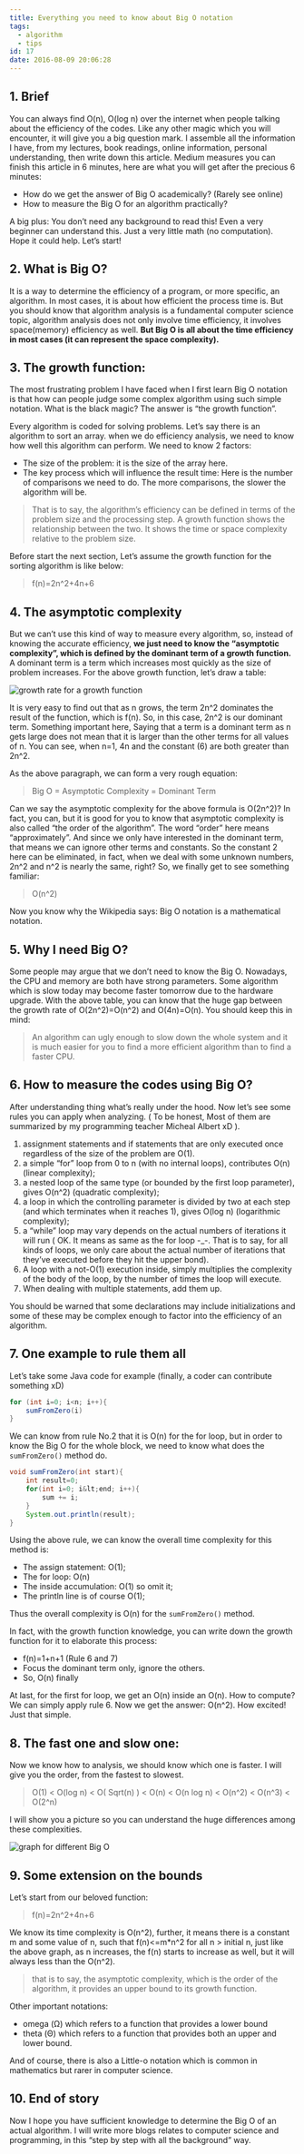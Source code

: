 ```yaml
---
title: Everything you need to know about Big O notation
tags:
  - algorithm
  - tips
id: 17
date: 2016-08-09 20:06:28
---
```


## 1. Brief

You can always find O(n), O(log n) over the internet when people talking about the efficiency of the codes. Like any other magic which you will encounter, it will give you a big question mark. I assemble all the information I have, from my lectures, book readings, online information, personal understanding, then write down this article. Medium measures you can finish this article in 6 minutes, here are what you will get after the precious 6 minutes:

*   How do we get the answer of Big O academically? (Rarely see online)
*   How to measure the Big O for an algorithm practically?

A big plus: You don’t need any background to read this! Even a very beginner can understand this. Just a very little math (no computation). Hope it could help. Let’s start!

<!--more-->

## 2. What is Big O?

It is a way to determine the efficiency of a program, or more specific, an algorithm. In most cases, it is about how efficient the process time is. But you should know that algorithm analysis is a fundamental computer science topic, algorithm analysis does not only involve time efficiency, it involves space(memory) efficiency as well. **But Big O is all about the time efficiency in most cases (it can represent the space complexity).**

## 3. The growth function:

The most frustrating problem I have faced when I first learn Big O notation is that how can people judge some complex algorithm using such simple notation. What is the black magic? The answer is “the growth function”.

Every algorithm is coded for solving problems. Let’s say there is an algorithm to sort an array. when we do efficiency analysis, we need to know how well this algorithm can perform. We need to know 2 factors:

*   The size of the problem: it is the size of the array here.
*   The key process which will influence the result time: Here is the number of comparisons we need to do. The more comparisons, the slower the algorithm will be.

> That is to say, the algorithm’s efficiency can be defined in terms of the problem size and the processing step. A growth function shows the relationship between the two. It shows the time or space complexity relative to the problem size.

Before start the next section, Let’s assume the growth function for the sorting algorithm is like below:

> f(n)=2n^2+4n+6

## 4. The asymptotic complexity

But we can’t use this kind of way to measure every algorithm, so, instead of knowing the accurate efficiency, **we just need to know the “asymptotic complexity”, which is defined by the dominant term of a growth function.** A dominant term is a term which increases most quickly as the size of problem increases. For the above growth function, let’s draw a table:

![growth rate for a growth function](https://cdn-images-1.medium.com/max/800/1*G3EDX4tBE8yCBu2zW23mQA.jpeg)

It is very easy to find out that as n grows, the term 2n^2 dominates the result of the function, which is f(n). So, in this case, 2n^2 is our dominant term. Something important here, Saying that a term is a dominant term as n gets large does not mean that it is larger than the other terms for all values of n. You can see, when n=1, 4n and the constant (6) are both greater than 2n^2.

As the above paragraph, we can form a very rough equation:

> Big O = Asymptotic Complexity = Dominant Term

Can we say the asymptotic complexity for the above formula is O(2n^2)? In fact, you can, but it is good for you to know that asymptotic complexity is also called “the order of the algorithm”. The word “order” here means “approximately”. And since we only have interested in the dominant term, that means we can ignore other terms and constants. So the constant 2 here can be eliminated, in fact, when we deal with some unknown numbers, 2n^2 and n^2 is nearly the same, right? So, we finally get to see something familiar:

> O(n^2)

Now you know why the Wikipedia says: Big O notation is a mathematical notation.

## 5. Why I need Big O?

Some people may argue that we don’t need to know the Big O. Nowadays, the CPU and memory are both have strong parameters. Some algorithm which is slow today may become faster tomorrow due to the hardware upgrade. With the above table, you can know that the huge gap between the growth rate of O(2n^2)=O(n^2) and O(4n)=O(n). You should keep this in mind:

> An algorithm can ugly enough to slow down the whole system and it is much easier for you to find a more efficient algorithm than to find a faster CPU.

## 6. How to measure the codes using Big O?

After understanding thing what’s really under the hood. Now let’s see some rules you can apply when analyzing. ( To be honest, Most of them are summarized by my programming teacher Micheal Albert xD ).

1.  assignment statements and if statements that are only executed once regardless of the size of the problem are O(1).
2.  a simple “for” loop from 0 to n (with no internal loops), contributes O(n) (linear complexity);
3.  a nested loop of the same type (or bounded by the first loop parameter), gives O(n^2) (quadratic complexity);
4.  a loop in which the controlling parameter is divided by two at each step (and which terminates when it reaches 1), gives O(log n) (logarithmic complexity);
5.  a “while” loop may vary depends on the actual numbers of iterations it will run ( OK. It means as same as the for loop -\_-. That is to say, for all kinds of loops, we only care about the actual number of iterations that they’ve executed before they hit the upper bond).
6.  A loop with a not-O(1) execution inside, simply multiplies the complexity of the body of the loop, by the number of times the loop will execute.
7.  When dealing with multiple statements, add them up.

You should be warned that some declarations may include initializations and some of these may be complex enough to factor into the efficiency of an algorithm.

## 7. One example to rule them all

Let’s take some Java code for example (finally, a coder can contribute something xD)

```java
for (int i=0; i<n; i++){
    sumFromZero(i)
}
```

We can know from rule No.2 that it is O(n) for the for loop, but in order to know the Big O for the whole block, we need to know what does the `sumFromZero()` method do.

```java
void sumFromZero(int start){
    int result=0;
    for(int i=0; i&lt;end; i++){
        sum += i;
    }
    System.out.println(result);
}
```

Using the above rule, we can know the overall time complexity for this method is:

*   The assign statement: O(1);
*   The for loop: O(n)
*   The inside accumulation: O(1) so omit it;
*   The println line is of course O(1);

Thus the overall complexity is O(n) for the `sumFromZero()` method.

In fact, with the growth function knowledge, you can write down the growth function for it to elaborate this process:

*   f(n)=1+n+1 (Rule 6 and 7)
*   Focus the dominant term only, ignore the others.
*   So, O(n) finally

At last, for the first for loop, we get an O(n) inside an O(n). How to compute? We can simply apply rule 6\. Now we get the answer: O(n^2). How excited! Just that simple.

## 8. The fast one and slow one:

Now we know how to analysis, we should know which one is faster. I will give you the order, from the fastest to slowest.

> O(1) &lt; O(log n) &lt; O( Sqrt(n) ) &lt; O(n) &lt; O(n log n) &lt; O(n^2) &lt; O(n^3) &lt; O(2^n)

I will show you a picture so you can understand the huge differences among these complexities.

![graph for different Big O](https://cdn-images-1.medium.com/max/800/1*wnoU5pp2sKf0ZQbgUFfSJg.jpeg)

## 9. Some extension on the bounds

Let’s start from our beloved function:

> f(n)=2n^2+4n+6

We know its time complexity is O(n^2), further, it means there is a constant m and some value of n, such that f(n)&lt;=m*n^2 for all n &gt; initial n, just like the above graph, as n increases, the f(n) starts to increase as well, but it will always less than the O(n^2).

> that is to say, the asymptotic complexity, which is the order of the algorithm, it provides an upper bound to its growth function.

Other important notations:

*   omega (Ω) which refers to a function that provides a lower bound
*   theta (Θ) which refers to a function that provides both an upper and lower bound.

And of course, there is also a Little-o notation which is common in mathematics but rarer in computer science.

## 10. End of story

Now I hope you have sufficient knowledge to determine the Big O of an actual algorithm.
I will write more blogs relates to computer science and programming, in this “step by step with all the background” way.
